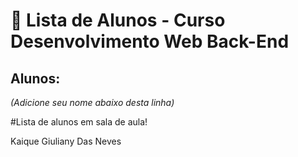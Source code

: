 # 📜 Lista de Alunos - Curso Desenvolvimento Web Back-End

## Alunos:
*(Adicione seu nome abaixo desta linha)*

#Lista de alunos em sala de aula!

Kaique Giuliany Das Neves
